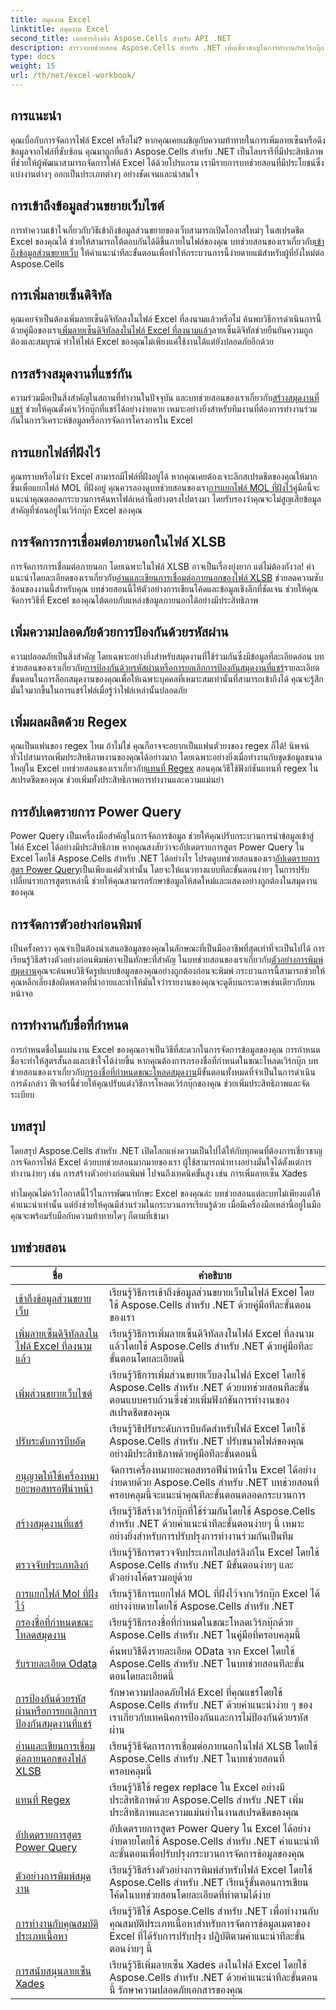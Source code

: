 ```yaml
---
title: สมุดงาน Excel
linktitle: สมุดงาน Excel
second_title: เอกสารอ้างอิง Aspose.Cells สำหรับ API .NET
description: สำรวจบทช่วยสอน Aspose.Cells สำหรับ .NET เพื่อเชี่ยวชาญในการทำงานกับเวิร์กบุ๊ก Excel โดยใช้ตัวอย่างโค้ดทีละขั้นตอน
type: docs
weight: 15
url: /th/net/excel-workbook/
---
```

## การแนะนำ

คุณเบื่อกับการจัดการไฟล์ Excel หรือไม่? หากคุณเคยเผชิญกับความท้าทายในการเพิ่มลายเซ็นหรือดึงข้อมูลจากไฟล์ที่ซับซ้อน คุณมาถูกที่แล้ว Aspose.Cells สำหรับ .NET เป็นไลบรารีที่มีประสิทธิภาพที่ช่วยให้ผู้พัฒนาสามารถจัดการไฟล์ Excel ได้ด้วยโปรแกรม เรามีรายการบทช่วยสอนที่มีประโยชน์ซึ่งแบ่งงานต่างๆ ออกเป็นประเภทต่างๆ อย่างชัดเจนและน่าสนใจ

## การเข้าถึงข้อมูลส่วนขยายเว็บไซต์

การทำความเข้าใจเกี่ยวกับวิธีเข้าถึงข้อมูลส่วนขยายของเว็บสามารถเปิดโอกาสใหม่ๆ ในสเปรดชีต Excel ของคุณได้ ช่วยให้สามารถโต้ตอบกันได้ดีขึ้นภายในไฟล์ของคุณ บทช่วยสอนของเราเกี่ยวกับ[เข้าถึงข้อมูลส่วนขยายเว็บ](./access-web-extension-information/) ให้คำแนะนำทีละขั้นตอนเพื่อทำให้กระบวนการนี้ง่ายดายแม้สำหรับผู้ที่ยังใหม่ต่อ Aspose.Cells

## การเพิ่มลายเซ็นดิจิทัล

 คุณเคยจำเป็นต้องเพิ่มลายเซ็นดิจิทัลลงในไฟล์ Excel ที่ลงนามแล้วหรือไม่ ค้นพบวิธีการดำเนินการนี้ด้วยคู่มือของเรา[เพิ่มลายเซ็นดิจิทัลลงในไฟล์ Excel ที่ลงนามแล้ว](./add-digital-signature-to-an-already-signed-excel-file/)ลายเซ็นดิจิทัลช่วยยืนยันความถูกต้องและสมบูรณ์ ทำให้ไฟล์ Excel ของคุณไม่เพียงแค่ใช้งานได้แต่ยังปลอดภัยอีกด้วย

## การสร้างสมุดงานที่แชร์กัน

 ความร่วมมือเป็นสิ่งสำคัญในสถานที่ทำงานในปัจจุบัน และบทช่วยสอนของเราเกี่ยวกับ[สร้างสมุดงานที่แชร์](./create-shared-workbook/) ช่วยให้คุณตั้งค่าเวิร์กบุ๊กที่แชร์ได้อย่างง่ายดาย เหมาะอย่างยิ่งสำหรับทีมงานที่ต้องการทำงานร่วมกันในการวิเคราะห์ข้อมูลหรือการจัดการโครงการใน Excel 

## การแยกไฟล์ที่ฝังไว้

คุณทราบหรือไม่ว่า Excel สามารถมีไฟล์ที่ฝังอยู่ได้ หากคุณเคยต้องเจาะลึกสเปรดชีตของคุณให้มากขึ้นเพื่อแยกไฟล์ MOL ที่ฝังอยู่ คุณควรลองดูบทช่วยสอนของเรา[การแยกไฟล์ MOL ที่ฝังไว้](./extract-embedded-mol-file/)คู่มือนี้จะแนะนำคุณตลอดกระบวนการค้นหาไฟล์เหล่านี้อย่างตรงไปตรงมา โดยรับรองว่าคุณจะไม่สูญเสียข้อมูลสำคัญที่ซ่อนอยู่ในเวิร์กบุ๊ก Excel ของคุณ

## การจัดการการเชื่อมต่อภายนอกในไฟล์ XLSB

 การจัดการการเชื่อมต่อภายนอก โดยเฉพาะในไฟล์ XLSB อาจเป็นเรื่องยุ่งยาก แต่ไม่ต้องกังวล! คำแนะนำโดยละเอียดของเราเกี่ยวกับ[อ่านและเขียนการเชื่อมต่อภายนอกของไฟล์ XLSB](./read-and-write-external-connection-of-xlsb-file/) ช่วยลดความซับซ้อนของงานนี้สำหรับคุณ บทช่วยสอนนี้ให้ตัวอย่างการเขียนโค้ดและข้อมูลเชิงลึกที่ชัดเจน ช่วยให้คุณจัดการวิธีที่ Excel ของคุณโต้ตอบกับแหล่งข้อมูลภายนอกได้อย่างมีประสิทธิภาพ 

## เพิ่มความปลอดภัยด้วยการป้องกันด้วยรหัสผ่าน

 ความปลอดภัยเป็นสิ่งสำคัญ โดยเฉพาะอย่างยิ่งสำหรับสมุดงานที่ใช้ร่วมกันซึ่งมีข้อมูลที่ละเอียดอ่อน บทช่วยสอนของเราเกี่ยวกับ[การป้องกันด้วยรหัสผ่านหรือการยกเลิกการป้องกันสมุดงานที่แชร์](./password-protect-or-unprotect-shared-workbook/)รายละเอียดขั้นตอนในการล็อกสมุดงานของคุณเพื่อให้เฉพาะบุคคลที่เหมาะสมเท่านั้นที่สามารถเข้าถึงได้ คุณจะรู้สึกมั่นใจมากขึ้นในการแชร์ไฟล์เมื่อรู้ว่าไฟล์เหล่านั้นปลอดภัย

## เพิ่มผลผลิตด้วย Regex

 คุณเป็นแฟนของ regex ไหม ถ้าไม่ใช่ คุณก็อาจจะอยากเป็นแฟนตัวยงของ regex ก็ได้! นิพจน์ทั่วไปสามารถเพิ่มประสิทธิภาพงานของคุณได้อย่างมาก โดยเฉพาะอย่างยิ่งเมื่อทำงานกับชุดข้อมูลขนาดใหญ่ใน Excel บทช่วยสอนของเราเกี่ยวกับ[แทนที่ Regex](./regex-replace/) สอนคุณวิธีใช้ฟังก์ชันแทนที่ regex ในสเปรดชีตของคุณ ช่วยเพิ่มทั้งประสิทธิภาพการทำงานและความแม่นยำ

## การอัปเดตรายการ Power Query

 Power Query เป็นเครื่องมือสำคัญในการจัดการข้อมูล ช่วยให้คุณปรับกระบวนการนำข้อมูลเข้าสู่ไฟล์ Excel ได้อย่างมีประสิทธิภาพ หากคุณสงสัยว่าจะอัปเดตรายการสูตร Power Query ใน Excel โดยใช้ Aspose.Cells สำหรับ .NET ได้อย่างไร โปรดดูบทช่วยสอนของเรา[อัปเดตรายการสูตร Power Query](./update-power-query-formula-item/)เป็นเพียงแค่ตั๋วเท่านั้น โดยจะให้แนวทางแบบทีละขั้นตอนง่ายๆ ในการปรับเปลี่ยนรายการสูตรเหล่านี้ ช่วยให้คุณสามารถรักษาข้อมูลให้สดใหม่และแสดงอย่างถูกต้องในสมุดงานของคุณ

## การจัดการตัวอย่างก่อนพิมพ์

 เป็นครั้งคราว คุณจำเป็นต้องนำเสนอข้อมูลของคุณในลักษณะที่เป็นมืออาชีพที่สุดเท่าที่จะเป็นไปได้ การเรียนรู้วิธีสร้างตัวอย่างก่อนพิมพ์อาจเป็นทักษะที่สำคัญ ในบทช่วยสอนของเราเกี่ยวกับ[ตัวอย่างการพิมพ์สมุดงาน](./workbook-print-preview/)คุณจะค้นพบวิธีจัดรูปแบบข้อมูลของคุณอย่างถูกต้องก่อนจะพิมพ์ กระบวนการนี้สามารถช่วยให้คุณหลีกเลี่ยงข้อผิดพลาดที่น่าอายและทำให้มั่นใจว่ารายงานของคุณจะดูดีบนกระดาษเช่นเดียวกับบนหน้าจอ

## การทำงานกับชื่อที่กำหนด

 การกำหนดชื่อในแผ่นงาน Excel ของคุณอาจเป็นวิธีที่สะดวกในการจัดการข้อมูลของคุณ การกำหนดชื่อจะทำให้สูตรสั้นลงและเข้าใจได้ง่ายขึ้น หากคุณต้องการกรองชื่อที่กำหนดในขณะโหลดเวิร์กบุ๊ก บทช่วยสอนของเราเกี่ยวกับ[กรองชื่อที่กำหนดขณะโหลดสมุดงาน](./filter-defined-names-while-loading-workbook/)มีขั้นตอนทั้งหมดที่จำเป็นในการดำเนินการดังกล่าว ฟีเจอร์นี้ช่วยให้คุณปรับแต่งวิธีการโหลดเวิร์กบุ๊กของคุณ ช่วยเพิ่มประสิทธิภาพและจัดระเบียบ

## บทสรุป

โดยสรุป Aspose.Cells สำหรับ .NET เปิดโลกแห่งความเป็นไปได้ให้กับทุกคนที่ต้องการเชี่ยวชาญการจัดการไฟล์ Excel ด้วยบทช่วยสอนมากมายของเรา ผู้ใช้สามารถนำทางอย่างมั่นใจได้ตั้งแต่การทำงานง่ายๆ เช่น การสร้างตัวอย่างก่อนพิมพ์ ไปจนถึงเทคนิคขั้นสูง เช่น การเพิ่มลายเซ็น Xades 

ทำไมคุณไม่คว้าโอกาสนี้ไว้ในการพัฒนาทักษะ Excel ของคุณล่ะ บทช่วยสอนแต่ละบทไม่เพียงแต่ให้คำแนะนำเท่านั้น แต่ยังช่วยให้คุณมีส่วนร่วมในกระบวนการเรียนรู้ด้วย เมื่อมีเครื่องมือเหล่านี้อยู่ในมือ คุณจะพร้อมรับมือกับความท้าทายใดๆ ก็ตามที่เข้ามา 


## บทช่วยสอน 
| ชื่อ | คำอธิบาย |
| --- | --- |
| [เข้าถึงข้อมูลส่วนขยายเว็บ](./access-web-extension-information/) | เรียนรู้วิธีการเข้าถึงข้อมูลส่วนขยายเว็บในไฟล์ Excel โดยใช้ Aspose.Cells สำหรับ .NET ด้วยคู่มือทีละขั้นตอนของเรา |  
| [เพิ่มลายเซ็นดิจิทัลลงในไฟล์ Excel ที่ลงนามแล้ว](./add-digital-signature-to-an-already-signed-excel-file/) | เรียนรู้วิธีการเพิ่มลายเซ็นดิจิทัลลงในไฟล์ Excel ที่ลงนามแล้วโดยใช้ Aspose.Cells สำหรับ .NET ด้วยคู่มือทีละขั้นตอนโดยละเอียดนี้ |  
| [เพิ่มส่วนขยายเว็บไซต์](./add-web-extension/) | เรียนรู้วิธีการเพิ่มส่วนขยายเว็บลงในไฟล์ Excel โดยใช้ Aspose.Cells สำหรับ .NET ด้วยบทช่วยสอนทีละขั้นตอนแบบครบถ้วนซึ่งช่วยเพิ่มฟังก์ชันการทำงานของสเปรดชีตของคุณ |  
| [ปรับระดับการบีบอัด](./adjust-compression-level/) | เรียนรู้วิธีปรับระดับการบีบอัดสำหรับไฟล์ Excel โดยใช้ Aspose.Cells สำหรับ .NET ปรับขนาดไฟล์ของคุณอย่างมีประสิทธิภาพด้วยคู่มือทีละขั้นตอนนี้ |  
| [อนุญาตให้ใช้เครื่องหมายอะพอสทรอฟีนำหน้า](./allow-leading-apostrophe/) | จัดการเครื่องหมายอะพอสทรอฟีนำหน้าใน Excel ได้อย่างง่ายดายด้วย Aspose.Cells สำหรับ .NET บทช่วยสอนที่ครอบคลุมนี้จะแนะนำคุณทีละขั้นตอนตลอดกระบวนการ |  
| [สร้างสมุดงานที่แชร์](./create-shared-workbook/) | เรียนรู้วิธีสร้างเวิร์กบุ๊กที่ใช้ร่วมกันโดยใช้ Aspose.Cells สำหรับ .NET ด้วยคำแนะนำทีละขั้นตอนง่ายๆ นี้ เหมาะอย่างยิ่งสำหรับการปรับปรุงการทำงานร่วมกันเป็นทีม |  
| [ตรวจจับประเภทลิงก์](./detect-link-types/) | เรียนรู้วิธีการตรวจจับประเภทไฮเปอร์ลิงก์ใน Excel โดยใช้ Aspose.Cells สำหรับ .NET มีขั้นตอนง่ายๆ และตัวอย่างโค้ดรวมอยู่ด้วย |  
| [การแยกไฟล์ Mol ที่ฝังไว้](./extract-embedded-mol-file/) | เรียนรู้วิธีการแยกไฟล์ MOL ที่ฝังไว้จากเวิร์กบุ๊ก Excel ได้อย่างง่ายดายโดยใช้ Aspose.Cells สำหรับ .NET |  
| [กรองชื่อที่กำหนดขณะโหลดสมุดงาน](./filter-defined-names-while-loading-workbook/) | เรียนรู้วิธีกรองชื่อที่กำหนดในขณะโหลดเวิร์กบุ๊กด้วย Aspose.Cells สำหรับ .NET ในคู่มือที่ครอบคลุมนี้ |  
| [รับรายละเอียด Odata](./get-odata-details/) | ค้นพบวิธีดึงรายละเอียด OData จาก Excel โดยใช้ Aspose.Cells สำหรับ .NET ในบทช่วยสอนทีละขั้นตอนโดยละเอียดนี้ |  
| [การป้องกันด้วยรหัสผ่านหรือการยกเลิกการป้องกันสมุดงานที่แชร์](./password-protect-or-unprotect-shared-workbook/) | รักษาความปลอดภัยไฟล์ Excel ที่คุณแชร์โดยใช้ Aspose.Cells สำหรับ .NET ด้วยคำแนะนำง่าย ๆ ของเราเกี่ยวกับเทคนิคการป้องกันและการไม่ป้องกันด้วยรหัสผ่าน |  
| [อ่านและเขียนการเชื่อมต่อภายนอกของไฟล์ XLSB](./read-and-write-external-connection-of-xlsb-file/) | เรียนรู้วิธีจัดการการเชื่อมต่อภายนอกในไฟล์ XLSB โดยใช้ Aspose.Cells สำหรับ .NET ในบทช่วยสอนที่ครอบคลุมนี้ |  
| [แทนที่ Regex](./regex-replace/) | เรียนรู้วิธีใช้ regex replace ใน Excel อย่างมีประสิทธิภาพด้วย Aspose.Cells สำหรับ .NET เพิ่มประสิทธิภาพและความแม่นยำในงานสเปรดชีตของคุณ |  
| [อัปเดตรายการสูตร Power Query](./update-power-query-formula-item/) | อัปเดตรายการสูตร Power Query ใน Excel ได้อย่างง่ายดายโดยใช้ Aspose.Cells สำหรับ .NET คำแนะนำทีละขั้นตอนเพื่อปรับปรุงกระบวนการจัดการข้อมูลของคุณ |  
| [ตัวอย่างการพิมพ์สมุดงาน](./workbook-print-preview/) | เรียนรู้วิธีสร้างตัวอย่างการพิมพ์สำหรับไฟล์ Excel โดยใช้ Aspose.Cells สำหรับ .NET เรียนรู้ขั้นตอนการเขียนโค้ดในบทช่วยสอนโดยละเอียดที่ทำตามได้ง่าย |  
| [การทำงานกับคุณสมบัติประเภทเนื้อหา](./working-with-content-type-properties/) | เรียนรู้วิธีใช้ Aspose.Cells สำหรับ .NET เพื่อทำงานกับคุณสมบัติประเภทเนื้อหาสำหรับการจัดการข้อมูลเมตาของ Excel ที่ได้รับการปรับปรุง ปฏิบัติตามคำแนะนำทีละขั้นตอนง่ายๆ นี้ |  
| [การสนับสนุนลายเซ็น Xades](./xades-signature-support/) | เรียนรู้วิธีเพิ่มลายเซ็น Xades ลงในไฟล์ Excel โดยใช้ Aspose.Cells สำหรับ .NET ด้วยคำแนะนำทีละขั้นตอนนี้ รักษาความปลอดภัยเอกสารของคุณ |  
